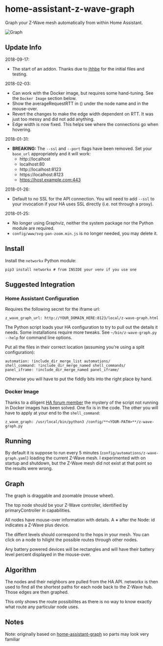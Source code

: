 # home-assistant-z-wave-graph

Graph your Z-Wave mesh automatically from within Home Assistant.

![Graph](z-wave-graph-sample.png)

## Update Info

2018-09-17:
 * The start of an addon. Thanks due to [jhhbe](https://community.home-assistant.io/u/jhhbe) for the initial files and testing. 

2018-02-03:
 * Can work with the Docker image, but requires some hand-tuning. See the `Docker Image` section below.
 * Show the averageRequestRTT in () under the node name and in the mouse-over.
 * Revert the changes to make the edge width dependent on RTT. It was just too messy and did not add anything.
 * Edge width is now fixed. This helps see where the connections go when hovering.

2018-01-31:
 * **BREAKING:** The `--ssl` and `--port` flags have been removed. Set your `base_url` appropriately and it will work:
    * http://localhost
    * localhost:80
    * http://localhost:8123
    * https://localhost:8123
    * https://host.example.com:443

2018-01-26:
 * Default to no SSL for the API connection. You will need to add `--ssl` to your invocation if your HA uses SSL directly (i.e. not through a proxy).

2018-01-25:
 * No longer using Graphviz, neither the system package nor the Python module are required.
 * `config/www/svg-pan-zoom.min.js` is no longer needed, you may delete it.

## Install
Install the `networkx` Python module:
```
pip3 install networkx # from INSIDE your venv if you use one
```

## Suggested Integration

### Home Assistant Configuration

Requires the following secret for the iframe url:
```
z_wave_graph_url: http://YOUR_DOMAIN_HERE:8123/local/z-wave-graph.html
```
The Python script loads your HA configuration to try to pull out the details it needs. Some installations require more tweaks. See `~/bin/z-wave-graph.py --help` for command line options.

Put all the files in their correct location (assuming you're using a split configuration):
```
automation: !include_dir_merge_list automations/
shell_command: !include_dir_merge_named shell_commands/
panel_iframe: !include_dir_merge_named panel_iframe/
```

Otherwise you will have to put the fiddly bits into the right place by hand.

### Docker Image

Thanks to a diligent [HA forum member](https://community.home-assistant.io/t/graph-your-z-wave-mesh-python-auto-update/40549/87?u=omenwild) the mystery of the script not running in Docker images has been solved. One fix is in the code. The other you will have to apply at your end to the `shell_command`:
```
z_wave_graph: /usr/local/bin/python3 /config/**<YOUR-PATH>**/z-wave-graph.py
```

## Running

By default it is suppose to run every 5 minutes (`config/automations/z-wave-graph.yaml`) loading the current Z-Wave mesh. I experimented with on startup and shutdown, but the Z-Wave mesh did not exist at that point so the results were wrong.

## Graph

The graph is draggable and zoomable (mouse wheel).

The top node should be your Z-Wave controller, identified by primaryController in capabilities.

All nodes have mouse-over information with details. A **+** after the Node: id indicates a Z-Wave plus device. 

The diffent levels should correspond  to the hops in your mesh. You can click on a node to hilight the possible routes through other nodes.

Any battery powered devices will be rectangles and will have their battery level percent displayed in the mouse-over. 

## Algorithm 

The nodes and their neighbors are pulled from the HA API. networkx is then used to find all the shortest paths for each node back to the Z-Wave hub. Those edges are then graphed.

This only shows the route possibilites as there is no way to know exactly what route any particular node uses.

## Notes

Note: originally based on [home-assistant-graph](https://github.com/happyleavesaoc/home-assistant-graph) so parts may look very familiar
